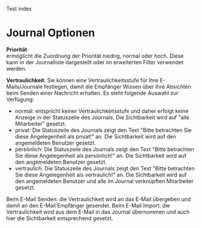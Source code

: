 Test index

# Journal Optionen

**Priorität**:<br />
ermöglicht die Zuordnung der Priorität niedrig, normal oder hoch. Diese kann in der Journalliste dargestellt oder im erweiterten Filter verwendet werden.


**Vertraulichkeit**:
Sie können eine Vertraulichkeitsstufe für Ihre E-Mails/Journale festlegen, damit die Empfänger Wissen über Ihre Absichten beim Senden einer Nachricht erhalten.
Es steht folgende Auswahl zur Verfügung:

- normal: entspricht keiner Vertraulichkeitsstufe und daher erfolgt keine Anzeige in der Statuszeile des Journals.
Die Sichtbarkeit wird auf "alle Mitarbeiter" gesetzt.
- privat: Die Statuszeile des Journals zeigt den Text "Bitte betrachten Sie diese Angelegenheit als privat!" an. Die Sichtbarkeit wird auf den angemeldeten Benutzer gesetzt.
- persönlich: Die Statuszeile des Journals zeigt den Text "Bitte betrachten Sie diese Angelegenheit als persönlich!" an. Die Sichtbarkeit wird auf den angemeldeten Benutzer gesetzt.
- vertraulich: Die Statuszeile des Journals zeigt den Text "Bitte betrachten Sie diese Angelegenheit als vertraulich!" an. Die Sichtbarkeit wird auf den angemeldeten Benutzer und alle im Journal verknüpften Mitarbeiter gesetzt.

Beim E-Mail Senden: die Vertraulichkeit wird an das E-Mail übergeben und damit an den E-Mail Empfänger gesendet.
Beim E-Mail Import: die Vertraulichkeit wird aus dem E-Mail in das Journal übernommen und auch hier die Sichtbarkeit entsprechend gesetzt.
